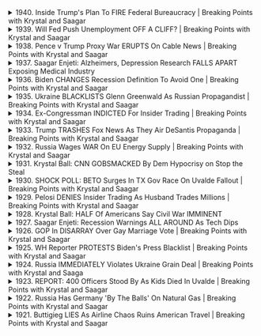 <details>
<summary>1940. Inside Trump's Plan To FIRE Federal Bureaucracy | Breaking Points with Krystal and Saagar</summary><br>

<a href="https://www.youtube.com/watch?v=hTH9jDfL82A" target="_blank">
    <img src="https://img.youtube.com/vi/hTH9jDfL82A/maxresdefault.jpg" 
        alt="[Youtube]" width="200">
</a>

# Inside Trump's Plan To FIRE Federal Bureaucracy | Breaking Points with Krystal and Saagar


</details>

<details>
<summary>1939. Will Fed Push Unemployment OFF A CLIFF? | Breaking Points with Krystal and Saagar</summary><br>

<a href="https://www.youtube.com/watch?v=Kt4F2bw7_fs" target="_blank">
    <img src="https://img.youtube.com/vi/Kt4F2bw7_fs/maxresdefault.jpg" 
        alt="[Youtube]" width="200">
</a>

# Will Fed Push Unemployment OFF A CLIFF? | Breaking Points with Krystal and Saagar


</details>

<details>
<summary>1938. Pence v Trump Proxy War ERUPTS On Cable News | Breaking Points with Krystal and Saagar</summary><br>

<a href="https://www.youtube.com/watch?v=hQOvzIbSXSI" target="_blank">
    <img src="https://img.youtube.com/vi/hQOvzIbSXSI/maxresdefault.jpg" 
        alt="[Youtube]" width="200">
</a>

# Pence v Trump Proxy War ERUPTS On Cable News | Breaking Points with Krystal and Saagar


</details>

<details>
<summary>1937. Saagar Enjeti: Alzheimers, Depression Research FALLS APART Exposing Medical Industry</summary><br>

<a href="https://www.youtube.com/watch?v=Ec2YPnSF4X8" target="_blank">
    <img src="https://img.youtube.com/vi/Ec2YPnSF4X8/maxresdefault.jpg" 
        alt="[Youtube]" width="200">
</a>

# Saagar Enjeti: Alzheimers, Depression Research FALLS APART Exposing Medical Industry


</details>

<details>
<summary>1936. Biden CHANGES Recession Definition To Avoid One | Breaking Points with Krystal and Saagar</summary><br>

<a href="https://www.youtube.com/watch?v=p04ByLpObA0" target="_blank">
    <img src="https://img.youtube.com/vi/p04ByLpObA0/maxresdefault.jpg" 
        alt="[Youtube]" width="200">
</a>

# Biden CHANGES Recession Definition To Avoid One | Breaking Points with Krystal and Saagar


</details>

<details>
<summary>1935. Ukraine BLACKLISTS Glenn Greenwald As Russian Propagandist | Breaking Points with Krystal and Saagar</summary><br>

<a href="https://www.youtube.com/watch?v=AFrevJASjyw" target="_blank">
    <img src="https://img.youtube.com/vi/AFrevJASjyw/maxresdefault.jpg" 
        alt="[Youtube]" width="200">
</a>

# Ukraine BLACKLISTS Glenn Greenwald As Russian Propagandist | Breaking Points with Krystal and Saagar


</details>

<details>
<summary>1934. Ex-Congressman INDICTED For Insider Trading | Breaking Points with Krystal and Saagar</summary><br>

<a href="https://www.youtube.com/watch?v=89IXmaTggLQ" target="_blank">
    <img src="https://img.youtube.com/vi/89IXmaTggLQ/maxresdefault.jpg" 
        alt="[Youtube]" width="200">
</a>

# Ex-Congressman INDICTED For Insider Trading | Breaking Points with Krystal and Saagar


</details>

<details>
<summary>1933. Trump TRASHES Fox News As They Air DeSantis Propaganda | Breaking Points with Krystal and Saagar</summary><br>

<a href="https://www.youtube.com/watch?v=7xqXRCUIjgw" target="_blank">
    <img src="https://img.youtube.com/vi/7xqXRCUIjgw/maxresdefault.jpg" 
        alt="[Youtube]" width="200">
</a>

# Trump TRASHES Fox News As They Air DeSantis Propaganda | Breaking Points with Krystal and Saagar


</details>

<details>
<summary>1932. Russia Wages WAR On EU Energy Supply | Breaking Points with Krystal and Saagar</summary><br>

<a href="https://www.youtube.com/watch?v=7I4Rg1ZaNyk" target="_blank">
    <img src="https://img.youtube.com/vi/7I4Rg1ZaNyk/maxresdefault.jpg" 
        alt="[Youtube]" width="200">
</a>

# Russia Wages WAR On EU Energy Supply | Breaking Points with Krystal and Saagar


</details>

<details>
<summary>1931. Krystal Ball: CNN GOBSMACKED By Dem Hypocrisy on Stop the Steal</summary><br>

<a href="https://www.youtube.com/watch?v=67OG7Ajg_jE" target="_blank">
    <img src="https://img.youtube.com/vi/67OG7Ajg_jE/maxresdefault.jpg" 
        alt="[Youtube]" width="200">
</a>

# Krystal Ball: CNN GOBSMACKED By Dem Hypocrisy on Stop the Steal


</details>

<details>
<summary>1930. SHOCK POLL: BETO Surges In TX Gov Race On Uvalde Fallout | Breaking Points with Krystal and Saagar</summary><br>

<a href="https://www.youtube.com/watch?v=j8C3c7T9a8k" target="_blank">
    <img src="https://img.youtube.com/vi/j8C3c7T9a8k/maxresdefault.jpg" 
        alt="[Youtube]" width="200">
</a>

# SHOCK POLL: BETO Surges In TX Gov Race On Uvalde Fallout | Breaking Points with Krystal and Saagar


</details>

<details>
<summary>1929. Pelosi DENIES Insider Trading As Husband Trades Millions | Breaking Points with Krystal and Saagar</summary><br>

<a href="https://www.youtube.com/watch?v=e45d2Lo85t0" target="_blank">
    <img src="https://img.youtube.com/vi/e45d2Lo85t0/maxresdefault.jpg" 
        alt="[Youtube]" width="200">
</a>

# Pelosi DENIES Insider Trading As Husband Trades Millions | Breaking Points with Krystal and Saagar


</details>

<details>
<summary>1928. Krystal Ball: HALF Of Americans Say Civil War IMMINENT</summary><br>

<a href="https://www.youtube.com/watch?v=cFA6vatsOhQ" target="_blank">
    <img src="https://img.youtube.com/vi/cFA6vatsOhQ/maxresdefault.jpg" 
        alt="[Youtube]" width="200">
</a>

# Krystal Ball: HALF Of Americans Say Civil War IMMINENT


</details>

<details>
<summary>1927. Saagar Enjeti: Recession Warnings ALL AROUND As Tech Dips</summary><br>

<a href="https://www.youtube.com/watch?v=UqKpXNNO5XI" target="_blank">
    <img src="https://img.youtube.com/vi/UqKpXNNO5XI/maxresdefault.jpg" 
        alt="[Youtube]" width="200">
</a>

# Saagar Enjeti: Recession Warnings ALL AROUND As Tech Dips


</details>

<details>
<summary>1926. GOP In DISARRAY Over Gay Marriage Vote | Breaking Points with Krystal and Saagar</summary><br>

<a href="https://www.youtube.com/watch?v=OmKhP4TmF4w" target="_blank">
    <img src="https://img.youtube.com/vi/OmKhP4TmF4w/maxresdefault.jpg" 
        alt="[Youtube]" width="200">
</a>

# GOP In DISARRAY Over Gay Marriage Vote | Breaking Points with Krystal and Saagar


</details>

<details>
<summary>1925. WH Reporter PROTESTS Biden's Press Blacklist | Breaking Points with Krystal and Saagar</summary><br>

<a href="https://www.youtube.com/watch?v=OL0mrAiDGhw" target="_blank">
    <img src="https://img.youtube.com/vi/OL0mrAiDGhw/maxresdefault.jpg" 
        alt="[Youtube]" width="200">
</a>

# WH Reporter PROTESTS Biden's Press Blacklist | Breaking Points with Krystal and Saagar


</details>

<details>
<summary>1924. Russia IMMEDIATELY Violates Ukraine Grain Deal | Breaking Points with Krystal and Saaga</summary><br>

<a href="https://www.youtube.com/watch?v=JEe3y6s7tkY" target="_blank">
    <img src="https://img.youtube.com/vi/JEe3y6s7tkY/maxresdefault.jpg" 
        alt="[Youtube]" width="200">
</a>

# Russia IMMEDIATELY Violates Ukraine Grain Deal | Breaking Points with Krystal and Saaga


</details>

<details>
<summary>1923. REPORT: 400 Officers Stood By As Kids Died In Uvalde | Breaking Points with Krystal and Saagar</summary><br>

<a href="https://www.youtube.com/watch?v=f8LOk3BJIgg" target="_blank">
    <img src="https://img.youtube.com/vi/f8LOk3BJIgg/maxresdefault.jpg" 
        alt="[Youtube]" width="200">
</a>

# REPORT: 400 Officers Stood By As Kids Died In Uvalde | Breaking Points with Krystal and Saagar


</details>

<details>
<summary>1922. Russia Has Germany 'By The Balls' On Natural Gas | Breaking Points with Krystal and Saagar</summary><br>

<a href="https://www.youtube.com/watch?v=Gz2f8peN-4c" target="_blank">
    <img src="https://img.youtube.com/vi/Gz2f8peN-4c/maxresdefault.jpg" 
        alt="[Youtube]" width="200">
</a>

# Russia Has Germany 'By The Balls' On Natural Gas | Breaking Points with Krystal and Saagar


</details>

<details>
<summary>1921. Buttigieg LIES As Airline Chaos Ruins American Travel | Breaking Points with Krystal and Saagar</summary><br>

<a href="https://www.youtube.com/watch?v=IpVJhLc5GCE" target="_blank">
    <img src="https://img.youtube.com/vi/IpVJhLc5GCE/maxresdefault.jpg" 
        alt="[Youtube]" width="200">
</a>

# Buttigieg LIES As Airline Chaos Ruins American Travel | Breaking Points with Krystal and Saagar


</details>

